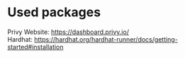 # Used packages

Privy Website: <https://dashboard.privy.io/>\
Hardhat: <https://hardhat.org/hardhat-runner/docs/getting-started#installation>
